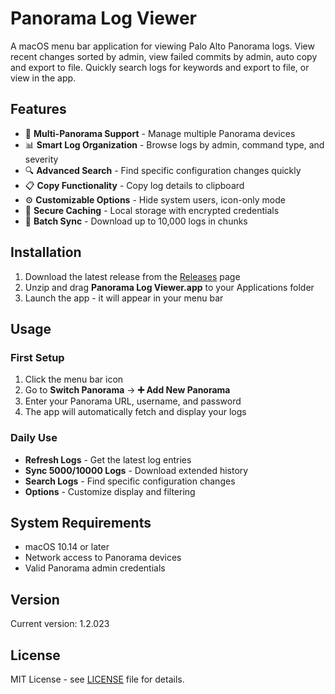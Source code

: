# Panorama Log Viewer

A macOS menu bar application for viewing Palo Alto Panorama logs.  View recent changes sorted by admin, view failed commits by admin, auto copy and export to file.  Quickly search logs for keywords and export to file, or view in the app.  

## Features

- 🔄 **Multi-Panorama Support** - Manage multiple Panorama devices
- 📊 **Smart Log Organization** - Browse logs by admin, command type, and severity
- 🔍 **Advanced Search** - Find specific configuration changes quickly
- 📋 **Copy Functionality** - Copy log details to clipboard
- ⚙️ **Customizable Options** - Hide system users, icon-only mode
- 💾 **Secure Caching** - Local storage with encrypted credentials
- 🚀 **Batch Sync** - Download up to 10,000 logs in chunks

## Installation

1. Download the latest release from the [Releases](../../releases) page
2. Unzip and drag **Panorama Log Viewer.app** to your Applications folder
3. Launch the app - it will appear in your menu bar

## Usage

### First Setup
1. Click the menu bar icon
2. Go to **Switch Panorama** → **➕ Add New Panorama**
3. Enter your Panorama URL, username, and password
4. The app will automatically fetch and display your logs

### Daily Use
- **Refresh Logs** - Get the latest log entries
- **Sync 5000/10000 Logs** - Download extended history
- **Search Logs** - Find specific configuration changes
- **Options** - Customize display and filtering

## System Requirements

- macOS 10.14 or later
- Network access to Panorama devices
- Valid Panorama admin credentials

## Version

Current version: 1.2.023

## License

MIT License - see [LICENSE](LICENSE) file for details.
